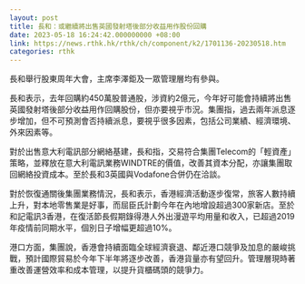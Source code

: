 ```yaml
---
layout: post
title: 長和：或繼續將出售英國發射塔後部分收益用作股份回購
date: 2023-05-18 16:24:42.000000000 +08:00
link: https://news.rthk.hk/rthk/ch/component/k2/1701136-20230518.htm
categories: rthk
---
```


長和舉行股東周年大會，主席李澤鉅及一眾管理層均有參與。

長和表示，去年回購約450萬股普通股，涉資約2億元，今年好可能會持續將出售英國發射塔後部分收益用作回購股份，但亦要視乎市況。集團指，過去兩年派息逐步增加，但不可預測會否持續派息，要視乎很多因素，包括公司業績、經濟環境、外來因素等。

對於出售意大利電訊部分網絡基建，長和指，交易符合集團Telecom的「輕資產」策略，並釋放在意大利電訊業務WINDTRE的價值，改善其資本分配，亦讓集團取回網絡投資成本。至於長和3英國與Vodafone合併仍在洽談。

對於恢復通關後集團業務情況，長和表示，香港經濟活動逐步復常，旅客人數持續上升，對本地零售業是好事，而屈臣氏計劃今年在內地增設超過300家新店。至於和記電訊3香港，在復活節長假期錄得港人外出漫遊平均用量和收入，已超過2019年疫情前同期水平，個別日子增幅更超過10%。

港口方面，集團說，香港會持續面臨全球經濟衰退、鄰近港口競爭及加息的嚴峻挑戰，預計國際貿易於今年下半年將逐步改善，香港貨量亦有望回升。管理層現時著重改善運營效率和成本管理，以提升貨櫃碼頭的競爭力。
